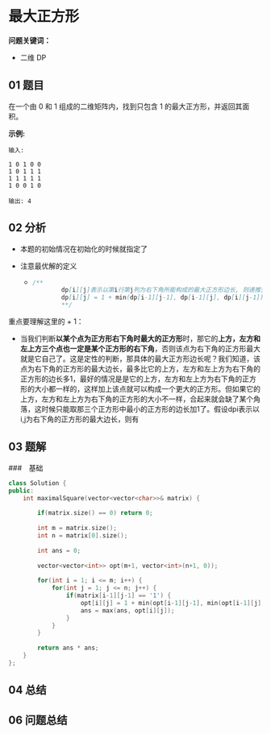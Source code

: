 # 最大正方形
**问题关键词：**

- 二维 DP

## 01 题目

在一个由 0 和 1 组成的二维矩阵内，找到只包含 1 的最大正方形，并返回其面积。

**示例:**

```
输入: 

1 0 1 0 0
1 0 1 1 1
1 1 1 1 1
1 0 0 1 0

输出: 4
```

## 02 分析

- 本题的初始情况在初始化的时候就指定了

- 注意最优解的定义

  - ```java
    /**
            dp[i][j]表示以第i行第j列为右下角所能构成的最大正方形边长, 则递推式为: 
            dp[i][j] = 1 + min(dp[i-1][j-1], dp[i-1][j], dp[i][j-1]);
            **/
    ```

重点要理解这里的 + 1：

- 当我们判断**以某个点为正方形右下角时最大的正方形**时，那它的**上方，左方和左上方三个点也一定是某个正方形的右下角**，否则该点为右下角的正方形最大就是它自己了。这是定性的判断，那具体的最大正方形边长呢？我们知道，该点为右下角的正方形的最大边长，最多比它的上方，左方和左上方为右下角的正方形的边长多1，最好的情况是是它的上方，左方和左上方为右下角的正方形的大小都一样的，这样加上该点就可以构成一个更大的正方形。但如果它的上方，左方和左上方为右下角的正方形的大小不一样，合起来就会缺了某个角落，这时候只能取那三个正方形中最小的正方形的边长加1了。假设dpi表示以i,j为右下角的正方形的最大边长，则有

## 03 题解

###　基础

```c++
class Solution {
public:
    int maximalSquare(vector<vector<char>>& matrix) {
        
        if(matrix.size() == 0) return 0;
        
        int m = matrix.size();
        int n = matrix[0].size();
        
        int ans = 0;
        
        vector<vector<int>> opt(m+1, vector<int>(n+1, 0));
        
        for(int i = 1; i <= m; i++) {
            for(int j = 1; j <= n; j++) {
                if(matrix[i-1][j-1] == '1') {
                    opt[i][j] = 1 + min(opt[i-1][j-1], min(opt[i-1][j], opt[i][j-1]));
                    ans = max(ans, opt[i][j]);
                }       
            }
        }
        
        return ans * ans;
    }
};
```

## 04 总结



## 06 问题总结

